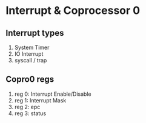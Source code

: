 
# Interrupt & Coprocessor 0

## Interrupt types

1. System Timer
2. IO Interrupt
3. syscall / trap

## Copro0 regs

1. reg 0: Interrupt Enable/Disable
2. reg 1: Interrupt Mask
3. reg 2: epc
4. reg 3: status

